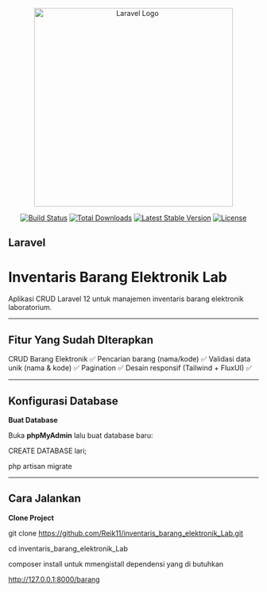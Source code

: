 <p align="center"><a href="https://laravel.com" target="_blank"><img src="https://raw.githubusercontent.com/laravel/art/master/logo-lockup/5%20SVG/2%20CMYK/1%20Full%20Color/laravel-logolockup-cmyk-red.svg" width="400" alt="Laravel Logo"></a></p>

<p align="center">
<a href="https://github.com/laravel/framework/actions"><img src="https://github.com/laravel/framework/workflows/tests/badge.svg" alt="Build Status"></a>
<a href="https://packagist.org/packages/laravel/framework"><img src="https://img.shields.io/packagist/dt/laravel/framework" alt="Total Downloads"></a>
<a href="https://packagist.org/packages/laravel/framework"><img src="https://img.shields.io/packagist/v/laravel/framework" alt="Latest Stable Version"></a>
<a href="https://packagist.org/packages/laravel/framework"><img src="https://img.shields.io/packagist/l/laravel/framework" alt="License"></a>
</p>

## Laravel

# Inventaris Barang Elektronik Lab

Aplikasi CRUD Laravel 12 untuk manajemen inventaris barang elektronik laboratorium.

---

## Fitur Yang Sudah DIterapkan

 CRUD Barang Elektronik                 ✅
 Pencarian barang (nama/kode)           ✅
 Validasi data unik (nama & kode)       ✅
 Pagination                             ✅
 Desain responsif (Tailwind + FluxUI)   ✅

---
## Konfigurasi Database

**Buat Database**

Buka **phpMyAdmin** lalu buat database baru:

CREATE DATABASE lari;

php artisan migrate

---
## Cara Jalankan

 **Clone Project**

git clone https://github.com/Reik11/inventaris_barang_elektronik_Lab.git

cd inventaris_barang_elektronik_Lab

composer install untuk mmengistall dependensi yang di butuhkan

http://127.0.0.1:8000/barang
